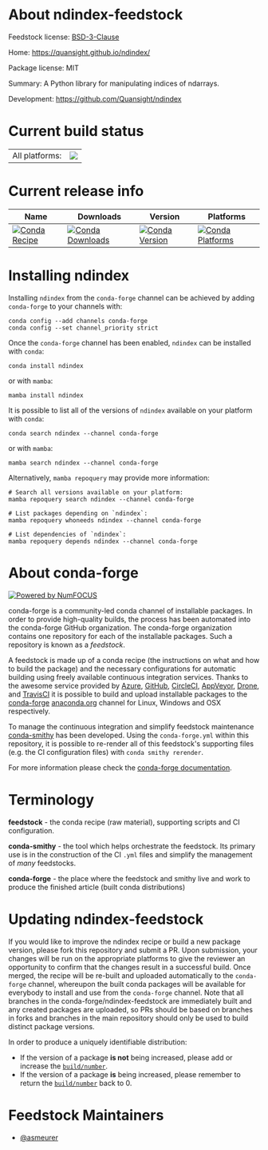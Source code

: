 About ndindex-feedstock
=======================

Feedstock license: [BSD-3-Clause](https://github.com/conda-forge/ndindex-feedstock/blob/main/LICENSE.txt)

Home: https://quansight.github.io/ndindex/

Package license: MIT

Summary: A Python library for manipulating indices of ndarrays.

Development: https://github.com/Quansight/ndindex

Current build status
====================


<table><tr><td>All platforms:</td>
    <td>
      <a href="https://dev.azure.com/conda-forge/feedstock-builds/_build/latest?definitionId=9474&branchName=main">
        <img src="https://dev.azure.com/conda-forge/feedstock-builds/_apis/build/status/ndindex-feedstock?branchName=main">
      </a>
    </td>
  </tr>
</table>

Current release info
====================

| Name | Downloads | Version | Platforms |
| --- | --- | --- | --- |
| [![Conda Recipe](https://img.shields.io/badge/recipe-ndindex-green.svg)](https://anaconda.org/conda-forge/ndindex) | [![Conda Downloads](https://img.shields.io/conda/dn/conda-forge/ndindex.svg)](https://anaconda.org/conda-forge/ndindex) | [![Conda Version](https://img.shields.io/conda/vn/conda-forge/ndindex.svg)](https://anaconda.org/conda-forge/ndindex) | [![Conda Platforms](https://img.shields.io/conda/pn/conda-forge/ndindex.svg)](https://anaconda.org/conda-forge/ndindex) |

Installing ndindex
==================

Installing `ndindex` from the `conda-forge` channel can be achieved by adding `conda-forge` to your channels with:

```
conda config --add channels conda-forge
conda config --set channel_priority strict
```

Once the `conda-forge` channel has been enabled, `ndindex` can be installed with `conda`:

```
conda install ndindex
```

or with `mamba`:

```
mamba install ndindex
```

It is possible to list all of the versions of `ndindex` available on your platform with `conda`:

```
conda search ndindex --channel conda-forge
```

or with `mamba`:

```
mamba search ndindex --channel conda-forge
```

Alternatively, `mamba repoquery` may provide more information:

```
# Search all versions available on your platform:
mamba repoquery search ndindex --channel conda-forge

# List packages depending on `ndindex`:
mamba repoquery whoneeds ndindex --channel conda-forge

# List dependencies of `ndindex`:
mamba repoquery depends ndindex --channel conda-forge
```


About conda-forge
=================

[![Powered by
NumFOCUS](https://img.shields.io/badge/powered%20by-NumFOCUS-orange.svg?style=flat&colorA=E1523D&colorB=007D8A)](https://numfocus.org)

conda-forge is a community-led conda channel of installable packages.
In order to provide high-quality builds, the process has been automated into the
conda-forge GitHub organization. The conda-forge organization contains one repository
for each of the installable packages. Such a repository is known as a *feedstock*.

A feedstock is made up of a conda recipe (the instructions on what and how to build
the package) and the necessary configurations for automatic building using freely
available continuous integration services. Thanks to the awesome service provided by
[Azure](https://azure.microsoft.com/en-us/services/devops/), [GitHub](https://github.com/),
[CircleCI](https://circleci.com/), [AppVeyor](https://www.appveyor.com/),
[Drone](https://cloud.drone.io/welcome), and [TravisCI](https://travis-ci.com/)
it is possible to build and upload installable packages to the
[conda-forge](https://anaconda.org/conda-forge) [anaconda.org](https://anaconda.org/)
channel for Linux, Windows and OSX respectively.

To manage the continuous integration and simplify feedstock maintenance
[conda-smithy](https://github.com/conda-forge/conda-smithy) has been developed.
Using the ``conda-forge.yml`` within this repository, it is possible to re-render all of
this feedstock's supporting files (e.g. the CI configuration files) with ``conda smithy rerender``.

For more information please check the [conda-forge documentation](https://conda-forge.org/docs/).

Terminology
===========

**feedstock** - the conda recipe (raw material), supporting scripts and CI configuration.

**conda-smithy** - the tool which helps orchestrate the feedstock.
                   Its primary use is in the construction of the CI ``.yml`` files
                   and simplify the management of *many* feedstocks.

**conda-forge** - the place where the feedstock and smithy live and work to
                  produce the finished article (built conda distributions)


Updating ndindex-feedstock
==========================

If you would like to improve the ndindex recipe or build a new
package version, please fork this repository and submit a PR. Upon submission,
your changes will be run on the appropriate platforms to give the reviewer an
opportunity to confirm that the changes result in a successful build. Once
merged, the recipe will be re-built and uploaded automatically to the
`conda-forge` channel, whereupon the built conda packages will be available for
everybody to install and use from the `conda-forge` channel.
Note that all branches in the conda-forge/ndindex-feedstock are
immediately built and any created packages are uploaded, so PRs should be based
on branches in forks and branches in the main repository should only be used to
build distinct package versions.

In order to produce a uniquely identifiable distribution:
 * If the version of a package **is not** being increased, please add or increase
   the [``build/number``](https://docs.conda.io/projects/conda-build/en/latest/resources/define-metadata.html#build-number-and-string).
 * If the version of a package **is** being increased, please remember to return
   the [``build/number``](https://docs.conda.io/projects/conda-build/en/latest/resources/define-metadata.html#build-number-and-string)
   back to 0.

Feedstock Maintainers
=====================

* [@asmeurer](https://github.com/asmeurer/)

